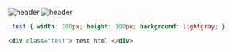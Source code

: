 ![header](https://capsule-render.vercel.app/api?type=rounded&color=gradient&height=300&section=header&text=Hello&20World&fontSize=80&fontAlign=70)
![header](https://capsule-render.vercel.app/api?color=3C2A21&height=400&text=Hello%20World!&desc=storage%20)
``` css
.test { width: 100px; height: 100px; background: lightgray; }
```

``` html
<div class="test"> test html </div>
```
